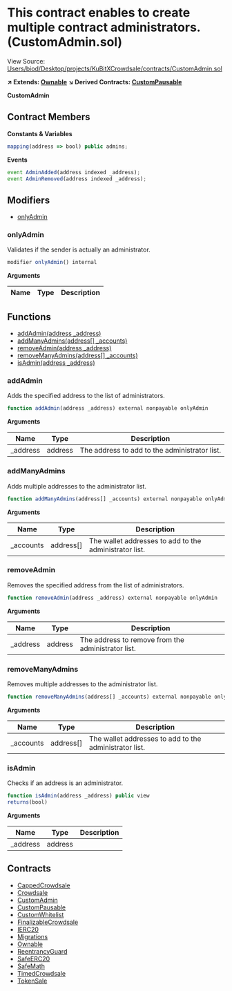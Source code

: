 # This contract enables to create multiple contract administrators. (CustomAdmin.sol)

View Source: [Users/biod/Desktop/projects/KuBitXCrowdsale/contracts/CustomAdmin.sol](../Users/biod/Desktop/projects/KuBitXCrowdsale/contracts/CustomAdmin.sol)

**↗ Extends: [Ownable](Ownable.md)**
**↘ Derived Contracts: [CustomPausable](CustomPausable.md)**

**CustomAdmin**

## Contract Members
**Constants & Variables**

```js
mapping(address => bool) public admins;

```

**Events**

```js
event AdminAdded(address indexed _address);
event AdminRemoved(address indexed _address);
```

## Modifiers

- [onlyAdmin](#onlyadmin)

### onlyAdmin

Validates if the sender is actually an administrator.

```js
modifier onlyAdmin() internal
```

**Arguments**

| Name        | Type           | Description  |
| ------------- |------------- | -----|

## Functions

- [addAdmin(address _address)](#addadmin)
- [addManyAdmins(address[] _accounts)](#addmanyadmins)
- [removeAdmin(address _address)](#removeadmin)
- [removeManyAdmins(address[] _accounts)](#removemanyadmins)
- [isAdmin(address _address)](#isadmin)

### addAdmin

Adds the specified address to the list of administrators.

```js
function addAdmin(address _address) external nonpayable onlyAdmin 
```

**Arguments**

| Name        | Type           | Description  |
| ------------- |------------- | -----|
| _address | address | The address to add to the administrator list. | 

### addManyAdmins

Adds multiple addresses to the administrator list.

```js
function addManyAdmins(address[] _accounts) external nonpayable onlyAdmin 
```

**Arguments**

| Name        | Type           | Description  |
| ------------- |------------- | -----|
| _accounts | address[] | The wallet addresses to add to the administrator list. | 

### removeAdmin

Removes the specified address from the list of administrators.

```js
function removeAdmin(address _address) external nonpayable onlyAdmin 
```

**Arguments**

| Name        | Type           | Description  |
| ------------- |------------- | -----|
| _address | address | The address to remove from the administrator list. | 

### removeManyAdmins

Removes multiple addresses to the administrator list.

```js
function removeManyAdmins(address[] _accounts) external nonpayable onlyAdmin 
```

**Arguments**

| Name        | Type           | Description  |
| ------------- |------------- | -----|
| _accounts | address[] | The wallet addresses to add to the administrator list. | 

### isAdmin

Checks if an address is an administrator.

```js
function isAdmin(address _address) public view
returns(bool)
```

**Arguments**

| Name        | Type           | Description  |
| ------------- |------------- | -----|
| _address | address |  | 

## Contracts

* [CappedCrowdsale](CappedCrowdsale.md)
* [Crowdsale](Crowdsale.md)
* [CustomAdmin](CustomAdmin.md)
* [CustomPausable](CustomPausable.md)
* [CustomWhitelist](CustomWhitelist.md)
* [FinalizableCrowdsale](FinalizableCrowdsale.md)
* [IERC20](IERC20.md)
* [Migrations](Migrations.md)
* [Ownable](Ownable.md)
* [ReentrancyGuard](ReentrancyGuard.md)
* [SafeERC20](SafeERC20.md)
* [SafeMath](SafeMath.md)
* [TimedCrowdsale](TimedCrowdsale.md)
* [TokenSale](TokenSale.md)
